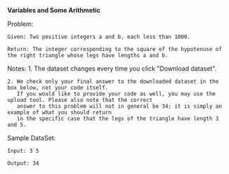 **Variables and Some Arithmetic**

Problem:
	
	Given: Two positive integers a and b, each less than 1000.
	
	Return: The integer corresponding to the square of the hypotenuse of the right triangle whose legs have lengths a and b.
	
Notes:
	1. The dataset changes every time you click "Download dataset".
	
	2. We check only your final answer to the downloaded dataset in the box below, not your code itself. 
	   If you would like to provide your code as well, you may use the upload tool. Please also note that the correct 
	   answer to this problem will not in general be 34; it is simply an example of what you should return 
	   in the specific case that the legs of the triangle have length 3 and 5.

Sample DataSet:
	
	Input: 3 5
	
	Output: 34
